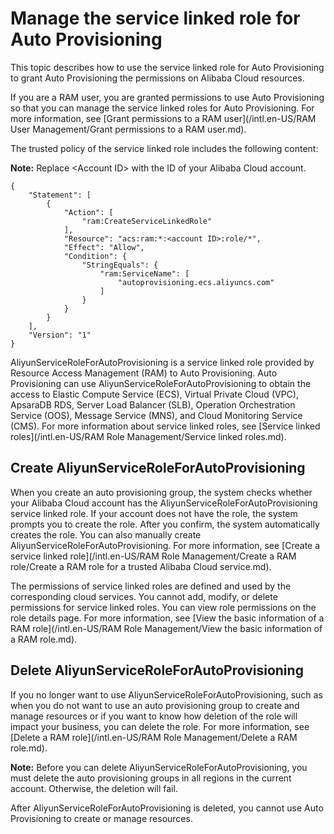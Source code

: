 # Manage the service linked role for Auto Provisioning

This topic describes how to use the service linked role for Auto Provisioning to grant Auto Provisioning the permissions on Alibaba Cloud resources.

If you are a RAM user, you are granted permissions to use Auto Provisioning so that you can manage the service linked roles for Auto Provisioning. For more information, see [Grant permissions to a RAM user](/intl.en-US/RAM User Management/Grant permissions to a RAM user.md).

The trusted policy of the service linked role includes the following content:

**Note:** Replace <Account ID\> with the ID of your Alibaba Cloud account.

```
{
    "Statement": [
        {
            "Action": [
                "ram:CreateServiceLinkedRole"
            ],
            "Resource": "acs:ram:*:<account ID>:role/*",
            "Effect": "Allow",
            "Condition": {
                "StringEquals": {
                    "ram:ServiceName": [
                        "autoprovisioning.ecs.aliyuncs.com"
                    ]
                }
            }
        }
    ],
    "Version": "1"
}
```

AliyunServiceRoleForAutoProvisioning is a service linked role provided by Resource Access Management \(RAM\) to Auto Provisioning. Auto Provisioning can use AliyunServiceRoleForAutoProvisioning to obtain the access to Elastic Compute Service \(ECS\), Virtual Private Cloud \(VPC\), ApsaraDB RDS, Server Load Balancer \(SLB\), Operation Orchestration Service \(OOS\), Message Service \(MNS\), and Cloud Monitoring Service \(CMS\). For more information about service linked roles, see [Service linked roles](/intl.en-US/RAM Role Management/Service linked roles.md).

## Create AliyunServiceRoleForAutoProvisioning

When you create an auto provisioning group, the system checks whether your Alibaba Cloud account has the AliyunServiceRoleForAutoProvisioning service linked role. If your account does not have the role, the system prompts you to create the role. After you confirm, the system automatically creates the role. You can also manually create AliyunServiceRoleForAutoProvisioning. For more information, see [Create a service linked role](/intl.en-US/RAM Role Management/Create a RAM role/Create a RAM role for a trusted Alibaba Cloud service.md).

The permissions of service linked roles are defined and used by the corresponding cloud services. You cannot add, modify, or delete permissions for service linked roles. You can view role permissions on the role details page. For more information, see [View the basic information of a RAM role](/intl.en-US/RAM Role Management/View the basic information of a RAM role.md).

## Delete AliyunServiceRoleForAutoProvisioning

If you no longer want to use AliyunServiceRoleForAutoProvisioning, such as when you do not want to use an auto provisioning group to create and manage resources or if you want to know how deletion of the role will impact your business, you can delete the role. For more information, see [Delete a RAM role](/intl.en-US/RAM Role Management/Delete a RAM role.md).

**Note:** Before you can delete AliyunServiceRoleForAutoProvisioning, you must delete the auto provisioning groups in all regions in the current account. Otherwise, the deletion will fail.

After AliyunServiceRoleForAutoProvisioning is deleted, you cannot use Auto Provisioning to create or manage resources.

